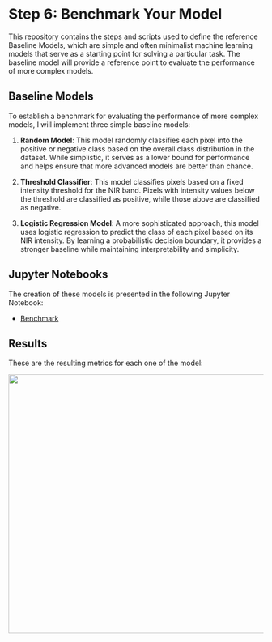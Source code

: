 # Step 6: Benchmark Your Model

This repository contains the steps and scripts used to define the reference Baseline Models, which are simple and often minimalist machine learning models that serve as a starting point for solving a particular task. The baseline model will provide a reference point to evaluate the performance of more complex models.


## Baseline Models

To establish a benchmark for evaluating the performance of more complex models, I will implement three simple baseline models:

1. **Random Model**: This model randomly classifies each pixel into the positive or negative class based on the overall class distribution in the dataset. While simplistic, it serves as a lower bound for performance and helps ensure that more advanced models are better than chance.

2. **Threshold Classifier**: This model classifies pixels based on a fixed intensity threshold for the NIR band. Pixels with intensity values below the threshold are classified as positive, while those above are classified as negative.

3. **Logistic Regression Model**: A more sophisticated approach, this model uses logistic regression to predict the class of each pixel based on its NIR intensity. By learning a probabilistic decision boundary, it provides a stronger baseline while maintaining interpretability and simplicity.


## Jupyter Notebooks

The creation of these models is presented in the following Jupyter Notebook:

- [Benchmark](./Benchmark.ipynb) 
  

## Results
These are the resulting metrics for each one of the model:

<img src="./sup_images/2024-09-15 10_40_29-_compare_BDC-GEE_extraction — QGIS.png" align="center" width="512" />

